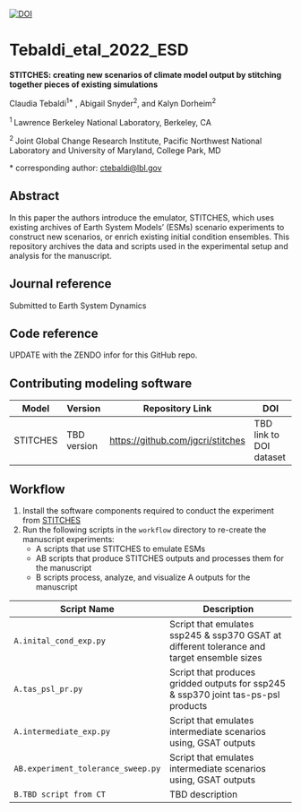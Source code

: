 [![DOI](https://zenodo.org/badge/478588973.svg)](https://zenodo.org/badge/latestdoi/478588973)


# Tebaldi_etal_2022_ESD

**STITCHES: creating new scenarios of climate model output by stitching together pieces of existing simulations**

Claudia Tebaldi<sup>1\*</sup> , Abigail Snyder<sup>2</sup>, and Kalyn Dorheim<sup>2</sup>

<sup>1 </sup> Lawrence Berkeley National Laboratory, Berkeley, CA

<sup>2 </sup> Joint Global Change Research Institute, Pacific Northwest National Laboratory and University of Maryland, College Park, MD


\* corresponding author:  ctebaldi@lbl.gov

## Abstract
In this paper the authors introduce the emulator, STITCHES, which uses existing
archives of Earth System Models’ (ESMs) scenario experiments to construct new scenarios, or enrich existing initial condition ensembles. This repository archives the data and scripts used in the experimental setup and analysis for the manuscript. 

## Journal reference
Submitted to Earth System Dynamics 

## Code reference
UPDATE with the ZENDO infor for this GitHub repo. 


## Contributing modeling software
| Model | Version | Repository Link | DOI |
|-------|---------|-----------------|-----|
| STITCHES | TBD version | https://github.com/jgcri/stitches | TBD link to DOI dataset |


## Workflow

1. Install the software components required to conduct the experiment from [STITCHES](https://github.com/jgcri/stitches#getting-started-using-stitches)
2. Run the following scripts in the `workflow` directory to re-create the manuscript experiments:
    * A scripts that use STITCHES to emulate ESMs 
    * AB scripts that produce STITCHES outputs and processes them for the manuscript
    * B scripts process, analyze, and visualize A outputs for the manuscript
        

| Script Name | Description | 
| --- | --- | 
| `A.inital_cond_exp.py` | Script that emulates ssp245 & ssp370 GSAT at different tolerance and target ensemble sizes | 
| `A.tas_psl_pr.py` | Script that produces gridded outputs for ssp245 & ssp370 joint tas-ps-psl products | 
| `A.intermediate_exp.py` | Script that emulates intermediate scenarios using, GSAT outputs  | 
| `AB.experiment_tolerance_sweep.py` | Script that emulates intermediate scenarios using, GSAT outputs  | 
| `B.TBD script from CT ` | TBD description | 



